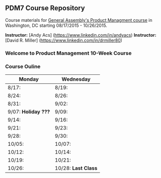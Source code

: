 ## PDM7 Course Repository

Course materials for [General Assembly's Product Managment course](https://generalassemb.ly/education/product-management/washington-dc) in Washington, DC starting 08/17/2015 - 10/26/2015.

**Instructor:** [Andy Acs] (https://www.linkedin.com/in/andyacs)
**Instructor:** [David R. Miller] (https://www.linkedin.com/in/drmiller80)

### Welcome to Product Management 10-Week Course

### Course Ouline

Monday | Wednesday
--- | ---
8/17: | 8/19:
8/24: | 8/26:
8/31: | 9/02:
9/07: **Holiday ???** | 9/09:
9/14: | 9/16:
9/21: | 9/23:
9/28: | 9/30:
10/05: | 10/07:
10/12: | 10/14:
10/19: | 10/21:
10/26: | 10/28: **Last Class**
